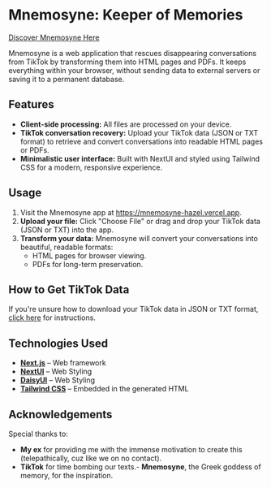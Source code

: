 # Mnemosyne: Keeper of Memories 

[Discover Mnemosyne Here](https://mnemosyne-hazel.vercel.app/)

Mnemosyne is a web application that rescues disappearing conversations from TikTok by transforming them into HTML pages and PDFs. It keeps everything within your browser, without sending data to external servers or saving it to a permanent database.

## Features

- **Client-side processing:** All files are processed on your device.
- **TikTok conversation recovery:** Upload your TikTok data (JSON or TXT format) to retrieve and convert conversations into readable HTML pages or PDFs.
- **Minimalistic user interface:** Built with NextUI and styled using Tailwind CSS for a modern, responsive experience.

## Usage

1. Visit the Mnemosyne app at https://mnemosyne-hazel.vercel.app.
2. **Upload your file:** Click "Choose File" or drag and drop your TikTok data (JSON or TXT) into the app.
3. **Transform your data:** Mnemosyne will convert your conversations into beautiful, readable formats:
    - HTML pages for browser viewing.
    - PDFs for long-term preservation.

## How to Get TikTok Data

If you're unsure how to download your TikTok data in JSON or TXT format, [click here]('https://support.tiktok.com/en/account-and-privacy/personalized-ads-and-data/requesting-your-data') for instructions.

## Technologies Used

- **[Next.js](https://nextjs.org/)** – Web framework
- **[NextUI](https://nextui.org/)** – Web Styling
- **[DaisyUI](https://daisyui.com/)** – Web Styling
- **[Tailwind CSS](https://tailwindcss.com/)** – Embedded in the generated HTML

## Acknowledgements

Special thanks to:

- **My ex** for providing me with the immense motivation to create this (telepathically,
  cuz like we on no contact).
- **TikTok** for time bombing our texts.- **Mnemosyne**, the Greek goddess of memory, for the inspiration.
